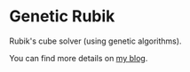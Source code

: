 # Genetic Rubik
Rubik's cube solver (using genetic algorithms). 

You can find more details on [my blog](https://robertovaccari.com/blog/2020_07_07_genetic_rubik).


